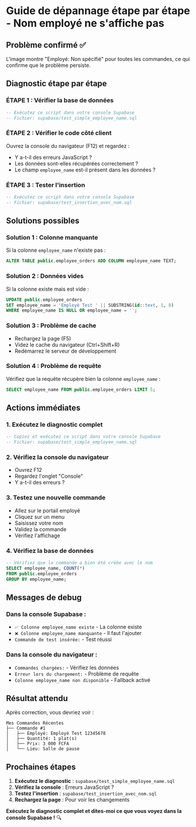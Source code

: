 # Guide de dépannage étape par étape - Nom employé ne s'affiche pas

## Problème confirmé ✅

L'image montre "Employé: Non spécifié" pour toutes les commandes, ce qui confirme que le problème persiste.

## Diagnostic étape par étape

### **ÉTAPE 1 : Vérifier la base de données**
```sql
-- Exécutez ce script dans votre console Supabase
-- Fichier: supabase/test_simple_employee_name.sql
```

### **ÉTAPE 2 : Vérifier le code côté client**
Ouvrez la console du navigateur (F12) et regardez :
- Y a-t-il des erreurs JavaScript ?
- Les données sont-elles récupérées correctement ?
- Le champ `employee_name` est-il présent dans les données ?

### **ÉTAPE 3 : Tester l'insertion**
```sql
-- Exécutez ce script dans votre console Supabase
-- Fichier: supabase/test_insertion_avec_nom.sql
```

## Solutions possibles

### **Solution 1 : Colonne manquante**
Si la colonne `employee_name` n'existe pas :
```sql
ALTER TABLE public.employee_orders ADD COLUMN employee_name TEXT;
```

### **Solution 2 : Données vides**
Si la colonne existe mais est vide :
```sql
UPDATE public.employee_orders 
SET employee_name = 'Employé Test ' || SUBSTRING(id::text, 1, 8)
WHERE employee_name IS NULL OR employee_name = '';
```

### **Solution 3 : Problème de cache**
- Rechargez la page (F5)
- Videz le cache du navigateur (Ctrl+Shift+R)
- Redémarrez le serveur de développement

### **Solution 4 : Problème de requête**
Vérifiez que la requête récupère bien la colonne `employee_name` :
```sql
SELECT employee_name FROM public.employee_orders LIMIT 5;
```

## Actions immédiates

### **1. Exécutez le diagnostic complet**
```sql
-- Copiez et exécutez ce script dans votre console Supabase
-- Fichier: supabase/test_simple_employee_name.sql
```

### **2. Vérifiez la console du navigateur**
- Ouvrez F12
- Regardez l'onglet "Console"
- Y a-t-il des erreurs ?

### **3. Testez une nouvelle commande**
- Allez sur le portail employé
- Cliquez sur un menu
- Saisissez votre nom
- Validez la commande
- Vérifiez l'affichage

### **4. Vérifiez la base de données**
```sql
-- Vérifiez que la commande a bien été créée avec le nom
SELECT employee_name, COUNT(*) 
FROM public.employee_orders 
GROUP BY employee_name;
```

## Messages de debug

### **Dans la console Supabase :**
- `✅ Colonne employee_name existe` - La colonne existe
- `❌ Colonne employee_name manquante` - Il faut l'ajouter
- `Commande de test insérée:` - Test réussi

### **Dans la console du navigateur :**
- `Commandes chargées:` - Vérifiez les données
- `Erreur lors du chargement:` - Problème de requête
- `Colonne employee_name non disponible` - Fallback activé

## Résultat attendu

Après correction, vous devriez voir :
```
Mes Commandes Récentes
├── Commande #1
│   ├── Employé: Employé Test 12345678
│   ├── Quantité: 1 plat(s)
│   ├── Prix: 3 000 FCFA
│   └── Lieu: Salle de pause
```

## Prochaines étapes

1. **Exécutez le diagnostic** : `supabase/test_simple_employee_name.sql`
2. **Vérifiez la console** : Erreurs JavaScript ?
3. **Testez l'insertion** : `supabase/test_insertion_avec_nom.sql`
4. **Rechargez la page** : Pour voir les changements

**Exécutez le diagnostic complet et dites-moi ce que vous voyez dans la console Supabase !** 🔍






